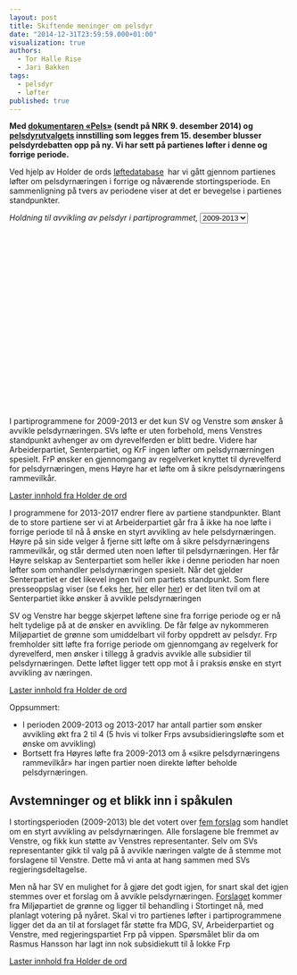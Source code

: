 ```yaml
---
layout: post
title: Skiftende meninger om pelsdyr
date: "2014-12-31T23:59:59.000+01:00"
visualization: true
authors:
  - Tor Halle Rise
  - Jari Bakken
tags:
  - pelsdyr
  - løfter
published: true
---
```


**Med [dokumentaren «Pels»](http://tv.nrk.no/serie/brennpunkt/MDUP11001814/09-12-2014) (sendt på NRK 9. desember 2014) og [pelsdyrutvalgets](http://www.regjeringen.no/nb/dep/lmd/tema/dyr/utvalg-som-skal-gjennomga-pelsdyrnaringe.html?id=74880...) innstilling som legges frem 15. desember blusser pelsdyrdebatten opp på ny. Vi har sett på partienes løfter i denne og forrige periode.**

Ved hjelp av Holder de ords [løftedatabase](https://www.holderdeord.no/promises) har vi gått gjennom partienes løfter om pelsdyrnæringen i forrige og nåværende stortingsperiode. En sammenligning på tvers av periodene viser at det er bevegelse i partienes standpunkter.

<div id="pelsdyr-meninger-vis">
  <em>Holdning til avvikling av pelsdyr i partiprogrammet, <select><option>2009-2013</option><option>2013-2017</option></select></em>
  <div class="gfx"></div>
  <div style="clear: both;"></div>
</div>

I partiprogrammene for 2009-2013 er det kun SV og Venstre som ønsker å avvikle pelsdyrnæringen. SVs løfte er uten forbehold, mens Venstres standpunkt avhenger av om dyrevelferden er blitt bedre. Videre har Arbeiderpartiet, Senterpartiet, og KrF ingen løfter om pelsdyrnærningen spesielt. FrP ønsker en gjennomgang av regelverket knyttet til dyrevelferd for pelsdyrnæringen, mens Høyre har et løfte om å sikre pelsdyrnæringens rammevilkår.

<a class="hdo-promises-widget" data-promises="2709,4613,806,4614,4395" href="http://www.holderdeord.no/">Laster innhold fra Holder de ord</a>

I programmene for 2013-2017 endrer flere av partiene standpunkter. Blant de to store partiene ser vi at Arbeiderpartiet går fra å ikke ha noe løfte i forrige periode til nå å ønske en styrt avvikling av hele pelsdyrnæringen. Høyre på sin side velger å fjerne sitt løfte om å sikre pelsdyrnæringens rammevilkår, og står dermed uten noen løfter til pelsdyrnæringen. Her får Høyre selskap av Senterpartiet som heller ikke i denne perioden har noen løfter som omhandler pelsdyrnæringen spesielt. Når det gjelder Senterpartiet er det likevel ingen tvil om partiets standpunkt. Som flere presseoppslag viser (se f.eks [her](http://www.nationen.no/tunmedia/sp-uaktuelt-a-avvikle-pelsdyroppdrett/ ), [her](http://www.nrk.no/norge/sp-ville-frede-pelsdyrbransjen-1.8364543) eller [her](http://www.nrk.no/ytring/derfor-gar-jeg-i-pels-1.12092487)) er det liten tvil om at Senterpartiet ikke ønsker å avvikle pelsdyrnæringen

SV og Venstre har begge skjerpet løftene sine fra forrige periode og er nå helt tydelige på at de ønsker en avvikling. De får følge av nykommeren Miljøpartiet de grønne som umiddelbart vil forby oppdrett av pelsdyr. Frp fremholder sitt løfte fra forrige periode om gjennomgang av regelverk for dyrevelferd, men ønsker i tillegg å gradvis avvikle alle subsidier til pelsdyrnæringen. Dette løftet ligger tett opp mot å i praksis ønske en styrt avvikling av næringen.

<a class="hdo-promises-widget" data-promises="9977,8613,8615,11486,6989,11732,11733,11967" href="http://www.holderdeord.no/">Laster innhold fra Holder de ord</a>

Oppsummert:

- I perioden 2009-2013 og 2013-2017 har antall partier som ønsker avvikling økt fra 2 til 4 (5 hvis vi tolker Frps avsubsidieringsløfte som et ønske om avvikling)
- Bortsett fra Høyres løfte fra 2009-2013 om å «sikre pelsdyrnæringens rammevilkår» har ingen partier noen direkte løfter beholde pelsdyrnæringen.

## Avstemninger og et blikk inn i spåkulen

I stortingsperioden (2009-2013) ble det votert over [fem forslag](https://www.holderdeord.no/issues/50-avvikle-pelsdyrnaeringen) som handlet om en styrt avvikling av pelsdyrnæringen. Alle forslagene ble fremmet av Venstre, og fikk kun støtte av Venstres representanter. Selv om SVs representanter gikk til valg på å avvikle næringen valgte de å stemme mot forslagene til Venstre. Dette må vi anta at hang sammen med SVs regjeringsdeltagelse.

Men nå har SV en mulighet for å gjøre det godt igjen, for snart skal det igjen stemmes over et forslag om å avvikle pelsdyrnæringen. [Forslaget](https://www.stortinget.no/no/Saker-og-publikasjoner/Saker/Sak/?p=61168) kommer fra Miljøpartiet de grønne og ligger til behandling i Stortinget nå, med planlagt votering på nyåret. Skal vi tro partienes løfter i partiprogrammene ligger det da an til at forslaget får støtte fra MDG, SV, Arbeiderpartiet og Venstre, med regjeringspartiet Frp på vippen. Spørsmålet blir da om Rasmus Hansson har lagt inn nok subsidiekutt til å lokke Frp





<a class="hdo-issue-widget" data-issue-id="50" href="http://www.holderdeord.no/">Laster innhold fra Holder de ord</a>

<script src="https://www.holderdeord.no/widgets"></script>

<style>

#pelsdyr-meninger-vis {
  min-height: 350px;
}

#pelsdyr-meninger-vis .gfx {
  text-align: center;
  padding: 1rem;
}


#pelsdyr-meninger-vis .position {
  width: 33%;
  float: right;

  border-right: 1px solid #eee;
}

#pelsdyr-meninger-vis .position img {
    display: block;
    margin-left: auto;
    margin-right: auto;
}
</style>
